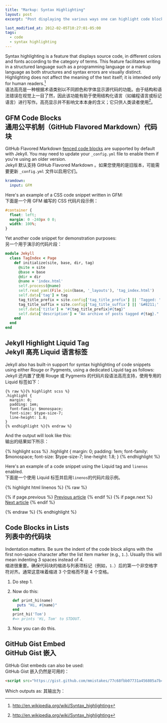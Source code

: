 ```yaml
---
title: "Markup: Syntax Highlighting"
layout: post
excerpt: "Post displaying the various ways one can highlight code blocks with Jekyll. Some options include standard Markdown, GitHub Flavored Markdown, and Jekyll's `{% highlight %}` tag."

last_modified_at: 2012-02-05T10:27:01-05:00
tags:
  - code
  - syntax highlighting
---
```


Syntax highlighting is a feature that displays source code, in different colors and fonts according to the category of terms. This feature facilitates writing in a structured language such as a programming language or a markup language as both structures and syntax errors are visually distinct. Highlighting does not affect the meaning of the text itself; it is intended only for human readers.[^1]<br>
语法高亮是一种根据术语类别以不同颜色和字体显示源代码的功能。由于结构和语法错误在视觉上一目了然，因此该功能有助于使用结构化语言（如编程语言或标记语言）进行写作。高亮显示并不影响文本本身的含义；它只供人类读者使用[^1]。


[^1]: <http://en.wikipedia.org/wiki/Syntax_highlighting>

## GFM Code Blocks<br>通用公平机制（GitHub Flavored Markdown）代码块

GitHub Flavored Markdown [fenced code blocks](https://help.github.com/articles/creating-and-highlighting-code-blocks/) are supported by default with Jekyll. You may need to update your `_config.yml` file to enable them if you're using an older version.<br>
Jekyll 默认支持 GitHub Flavored Markdown 。如果您使用的是旧版本，可能需要更新 `_config.yml` 文件以启用它们。


```yaml
kramdown:
  input: GFM
```

Here's an example of a CSS code snippet written in GFM:<br>
下面是一个用 GFM 编写的 CSS 代码片段示例：

```css
#container {
  float: left;
  margin: 0 -240px 0 0;
  width: 100%;
}
```

Yet another code snippet for demonstration purposes:<br>
另一个用于演示的代码片段：

```ruby
module Jekyll
  class TagIndex < Page
    def initialize(site, base, dir, tag)
      @site = site
      @base = base
      @dir = dir
      @name = 'index.html'
      self.process(@name)
      self.read_yaml(File.join(base, '_layouts'), 'tag_index.html')
      self.data['tag'] = tag
      tag_title_prefix = site.config['tag_title_prefix'] || 'Tagged: '
      tag_title_suffix = site.config['tag_title_suffix'] || '&#8211;'
      self.data['title'] = "#{tag_title_prefix}#{tag}"
      self.data['description'] = "An archive of posts tagged #{tag}."
    end
  end
end
```

## Jekyll Highlight Liquid Tag<br>Jekyll 高亮 Liquid 语言标签

Jekyll also has built-in support for syntax highlighting of code snippets using either Rouge or Pygments, using a dedicated Liquid tag as follows:<br>
Jekyll 还内置了使用 Rouge 或 Pygments 的代码片段语法高亮支持，使用专用的 Liquid 标签如下：


```liquid
{% raw %}{% highlight scss %}
.highlight {
  margin: 0;
  padding: 1em;
  font-family: $monospace;
  font-size: $type-size-7;
  line-height: 1.8;
}
{% endhighlight %}{% endraw %}
```

And the output will look like this:<br>
输出的结果如下所示：

{% highlight scss %}
.highlight {
  margin: 0;
  padding: 1em;
  font-family: $monospace;
  font-size: $type-size-7;
  line-height: 1.8;
}
{% endhighlight %}

Here's an example of a code snippet using the Liquid tag and `linenos` enabled.<br>
下面是一个使用 Liquid 标签并启用`linenos`的代码片段示例。


{% highlight html linenos %}
{% raw %}<nav class="pagination" role="navigation">
  {% if page.previous %}
    <a href="{{ site.url }}{{ page.previous.url }}" class="btn" title="{{ page.previous.title }}">Previous article</a>
  {% endif %}
  {% if page.next %}
    <a href="{{ site.url }}{{ page.next.url }}" class="btn" title="{{ page.next.title }}">Next article</a>
  {% endif %}
</nav><!-- /.pagination -->{% endraw %}
{% endhighlight %}

## Code Blocks in Lists<br>列表中的代码块

Indentation matters. Be sure the indent of the code block aligns with the first non-space character after the list item marker (e.g., `1.`). Usually this will mean indenting 3 spaces instead of 4.<br>
缩进很重要。确保代码块的缩进与列表项标记（例如，`1.`）后的第一个非空格字符对齐。通常这意味着缩进 3 个空格而不是 4 个空格。


1. Do step 1.
2. Now do this:

   ```ruby
   def print_hi(name)
     puts "Hi, #{name}"
   end
   print_hi('Tom')
   #=> prints 'Hi, Tom' to STDOUT.
   ```

3. Now you can do this.

## GitHub Gist Embed <br> GitHub Gist 嵌入

GitHub Gist embeds can also be used:<br>
GitHub Gist 嵌入仍然是可用的：

```html
<script src="https://gist.github.com/mmistakes/77c68fbb07731a456805a7b473f47841.js"></script>
```

Which outputs as:
其输出为：
<script src="https://gist.github.com/mmistakes/77c68fbb07731a456805a7b473f47841.js"></script>
